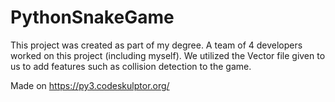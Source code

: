 # PythonSnakeGame

This project was created as part of my degree. A team of 4 developers worked on this project (including myself). We utilized the Vector file given to us to add features such as collision detection to the game.

Made on https://py3.codeskulptor.org/
